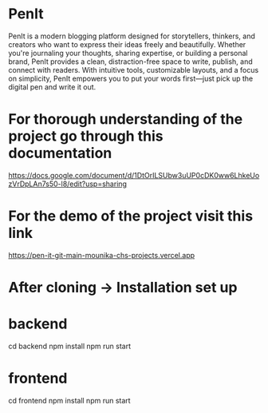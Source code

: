 # PenIt

PenIt is a modern blogging platform designed for storytellers, thinkers, and creators who want to express their ideas freely and beautifully. Whether you're journaling your thoughts, sharing expertise, or building a personal brand, PenIt provides a clean, distraction-free space to write, publish, and connect with readers. With intuitive tools, customizable layouts, and a focus on simplicity, PenIt empowers you to put your words first—just pick up the digital pen and write it out.

# For thorough understanding of the project go through this documentation
https://docs.google.com/document/d/1DtOrILSUbw3uUP0cDK0ww6LhkeUozVrDpLAn7s50-l8/edit?usp=sharing

# For the demo of the project visit this link
https://pen-it-git-main-mounika-chs-projects.vercel.app

# After cloning ->  Installation set up
# backend
cd backend
npm install
npm run start
# frontend
cd frontend 
npm install 
npm run start 


